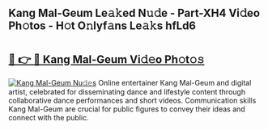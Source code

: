 ## Kang Mal-Geum Le𝚊𝚔ed N𝚞𝚍e - Part-XH4 Vi𝚍eo Ph𝚘tos - H𝚘t O𝚗lyf𝚊ns Le𝚊𝚔s hfLd6

# <h2><a href="http://hf0c7z.feru.top/?c=Kang+Mal-Geum">🔗 👉 🔴 Kang Mal-Geum Vi𝚍𝚎o Ph𝚘t𝚘𝚜</a></h2>

[![Kang Mal-Geum Nu𝚍𝚎s](https://i.imgur.com/0TWrTi3.gif)](http://hf0c7z.feru.top/?c=Kang+Mal-Geum)
Online entertainer Kang Mal-Geum and digital artist, celebrated for disseminating dance and lifestyle content through collaborative dance performances and short videos. Communication skills Kang Mal-Geum are crucial for public figures to convey their ideas and connect with the public. 
